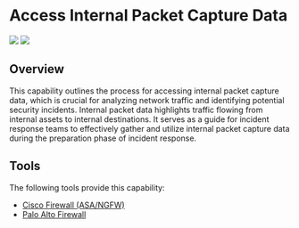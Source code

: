 # Access Internal Packet Capture Data

![](https://img.shields.io/badge/P0001-preparation-white)&nbsp;![](https://img.shields.io/badge/Category-Network-white)

## Overview

This capability outlines the process for accessing internal packet capture data, which is crucial for analyzing network traffic and identifying potential security incidents.  Internal packet data highlights traffic flowing from internal assets to internal destinations. It serves as a guide for incident response teams to effectively gather and utilize internal packet capture data during the preparation phase of incident response.

## Tools
The following tools provide this capability:

- [Cisco Firewall (ASA/NGFW)](../tool/T0007/C1109.md)
- [Palo Alto Firewall](../tool/T0008/C1109.md)